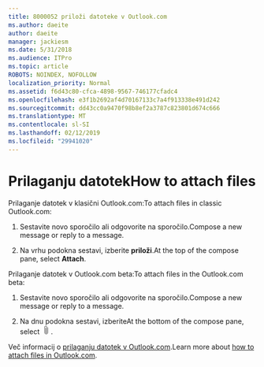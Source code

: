 ```yaml
---
title: 8000052 priloži datoteke v Outlook.com
ms.author: daeite
author: daeite
manager: jackiesm
ms.date: 5/31/2018
ms.audience: ITPro
ms.topic: article
ROBOTS: NOINDEX, NOFOLLOW
localization_priority: Normal
ms.assetid: f6d43c80-cfca-4898-9567-746177cfadc4
ms.openlocfilehash: e3f1b2692af4d70167133c7a4f913338e491d242
ms.sourcegitcommit: dd43cc0a9470f98b8ef2a3787c823801d674c666
ms.translationtype: MT
ms.contentlocale: sl-SI
ms.lasthandoff: 02/12/2019
ms.locfileid: "29941020"
---
```

# <a name="how-to-attach-files"></a><span data-ttu-id="ee771-102">Prilaganju datotek</span><span class="sxs-lookup"><span data-stu-id="ee771-102">How to attach files</span></span>

<span data-ttu-id="ee771-103">Prilaganje datotek v klasični Outlook.com:</span><span class="sxs-lookup"><span data-stu-id="ee771-103">To attach files in classic Outlook.com:</span></span>
  
1. <span data-ttu-id="ee771-104">Sestavite novo sporočilo ali odgovorite na sporočilo.</span><span class="sxs-lookup"><span data-stu-id="ee771-104">Compose a new message or reply to a message.</span></span>
    
2. <span data-ttu-id="ee771-105">Na vrhu podokna sestavi, izberite **priloži**.</span><span class="sxs-lookup"><span data-stu-id="ee771-105">At the top of the compose pane, select **Attach**.</span></span> 
    
<span data-ttu-id="ee771-106">Prilaganje datotek v Outlook.com beta:</span><span class="sxs-lookup"><span data-stu-id="ee771-106">To attach files in the Outlook.com beta:</span></span>
  
1. <span data-ttu-id="ee771-107">Sestavite novo sporočilo ali odgovorite na sporočilo.</span><span class="sxs-lookup"><span data-stu-id="ee771-107">Compose a new message or reply to a message.</span></span>
    
2. <span data-ttu-id="ee771-108">Na dnu podokna sestavi, izberite</span><span class="sxs-lookup"><span data-stu-id="ee771-108">At the bottom of the compose pane, select</span></span> ![Pritrdite](media/da223d01-5fe6-448c-a3a3-e2b5262da4b9.png)<span data-ttu-id="ee771-110">.</span><span class="sxs-lookup"><span data-stu-id="ee771-110"></span></span>
    
<span data-ttu-id="ee771-111">Več informacij o [prilaganju datotek v Outlook.com](https://go.microsoft.com/fwlink/p/?linkid=2001702&amp;clcid=0x409).</span><span class="sxs-lookup"><span data-stu-id="ee771-111">Learn more about [how to attach files in Outlook.com](https://go.microsoft.com/fwlink/p/?linkid=2001702&amp;clcid=0x409).</span></span>
  

